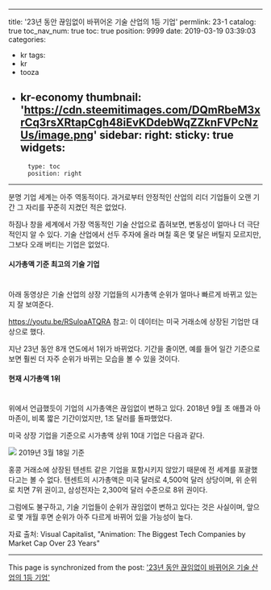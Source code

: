 
---
title: '23년 동안 끊임없이 바뀌어온 기술 산업의 1등 기업'
permlink: 23-1
catalog: true
toc_nav_num: true
toc: true
position: 9999
date: 2019-03-19 03:39:03
categories:
- kr
tags:
- kr
- tooza
- kr-economy
thumbnail: 'https://cdn.steemitimages.com/DQmRbeM3xrCq3rsXRtapCgh48iEvKDdebWqZZknFVPcNzUs/image.png'
sidebar:
    right:
        sticky: true
widgets:
    -
        type: toc
        position: right
---


분명 기업 세계는 아주 역동적이다. 과거로부터 안정적인 산업의 리더 기업들이 오랜 기간 그 자리를 꾸준히 지켰던 적은 없었다.  

하짐나 창을 세계에서 가장 역동적인 기술 산업으로 좁혀보면, 변동성이 얼마나 더 극단적인지 알 수 있다. 기술 산업에서 선두 주자에 올라 며칠 혹은 몇 달은 버틸지 모르지만, 그보다 오래 버티는 기업은 없었다.  

#### 시가총액 기준 최고의 기술 기업 
#
아래 동영상은 기술 산업의 상장 기업들의 시가총액 순위가 얼마나 빠르게 바뀌고 있는지 잘 보여준다.  

https://youtu.be/RSuloaATQRA
참고: 이 데이터는 미국 거래소에 상장된 기업만 대상으로 했다. 

지난 23년 동안 8개 연도에서 1위가 바뀌었다. 기간을 줄이면, 예를 들어 일간 기준으로 보면 훨씬 더 자주 순위가 바뀌는 모습을 볼 수 있을 것이다.  

#### 현재 시가총액 1위
#
위에서 언급했듯이 기업의 시가총액은 끊임없이 변하고 있다. 2018년 9월 초 애플과 아마존이, 비록 짧은 기간이었지만, 1조 달러를 돌파했었다. 

미국 상장 기업을 기준으로 시가총액 상위 10대 기업은 다음과 같다. 

![](https://cdn.steemitimages.com/DQmRbeM3xrCq3rsXRtapCgh48iEvKDdebWqZZknFVPcNzUs/image.png)
2019년 3월 18일 기준 

홍콩 거래소에 상장된 텐센트 같은 기업을 포함시키지 않았기 때문에 전 세계를 포괄했다고는 볼 수 없다. 텐센트의 시가총액은 미국 달러로 4,500억 달러 상당이며, 위 순위로 치면 7위 권이고, 삼성전자는 2,300억 달러 수준으로 8위 권이다.  

그럼에도 불구하고, 기술 기업들이 순위가 끊임없이 변하고 있다는 것은 사실이며, 앞으로 몇 개월 후면 순위가 아주 다르게 바뀌어 있을 가능성이 높다.  

자료 출처: Visual Capitalist, "Animation: The Biggest Tech Companies by Market Cap Over 23 Years"

- - -

This page is synchronized from the post: ['23년 동안 끊임없이 바뀌어온 기술 산업의 1등 기업'](https://steemit.com/@pius.pius/23-1)
